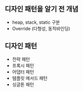 ## 디자인 패턴을 알기 전 개념
- heap, stack, static 구분
- Override (다형성, 동적바인딩)

## 디자인 패턴
- 전략 패턴
- 프록시 패턴
- 어댑터 패턴
- 템플릿 메서드 패턴
- 싱글톤 패턴
